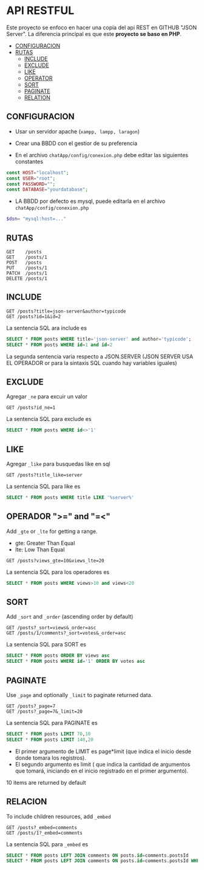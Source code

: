 
# API RESTFUL
Este proyecto se enfoco en hacer una copia del api REST en GITHUB "JSON Server".
La diferencia principal es que este **proyecto se baso en PHP**.

* <a href="configuracion">CONFIGURACION</a>
* <a href="rutas">RUTAS</a>
    * <a href="include">INCLUDE</a>
    * <a href="include">EXCLUDE</a>
    * <a href="include">LIKE</a>
    * <a href="include">OPERATOR</a>
    * <a href="include">SORT</a>
    * <a href="include">PAGINATE</a>
    * <a href="include">RELATION</a>

## <span id="configuracion">CONFIGURACION</span>
* Usar un servidor apache (`xampp, lampp, laragon`)
* Crear una BBDD con el gestior de su preferencia

* En el archivo `chatApp/config/conexion.php` debe editar las siguientes constantes
```php
const HOST="localhost";
const USER="root";
const PASSWORD="";
const DATABASE="yourdatabase";
```
* LA BBDD por defecto es mysql, puede editarla en el archivo `chatApp/config/conexion.php`
```php 
$dsn= "mysql:host=..."
```
## <span id="rutas">RUTAS</span>
```
GET    /posts
GET    /posts/1
POST   /posts
PUT    /posts/1
PATCH  /posts/1
DELETE /posts/1
```
## <span id="include">INCLUDE</span>
```
GET /posts?title=json-server&author=typicode
GET /posts?id=1&id=2
```
La sentencia SQL ara include es
```sql
SELECT * FROM posts WHERE title='json-server' and author='typicode';
SELECT * FROM posts WHERE id=1 and id=2
```
La segunda sentencia varia respecto a JSON.SERVER (JSON SERVER USA EL OPERADOR or para la sintaxis SQL cuando hay variables iguales)
## <span id="exclude">EXCLUDE</span>
Agregar `_ne` para excuir un valor
```
GET /posts?id_ne=1
```
La sentencia SQL para exclude es
```sql
SELECT * FROM posts WHERE id<>'1'
```
## <span id="like">LIKE</span>
Agregar `_like` para busquedas like en sql
```
GET /posts?title_like=server
```
La sentencia SQL para like es
```sql
SELECT * FROM posts WHERE title LIKE '%server%'
```

## <span id="operator">OPERADOR ">=" and "=<"</span>
Add `_gte` or `_lte` for getting a range.
* gte: Greater Than Equal
* lte: Low Than Equal

```
GET /posts?views_gte=10&views_lte=20
```
La sentencia SQL para los operadores es
```sql
SELECT * FROM posts WHERE views>10 and views<20
```


## <span id="sort">SORT</span>
Add `_sort` and `_order` (ascending order by default)
```
GET /posts?_sort=views&_order=asc
GET /posts/1/comments?_sort=votes&_order=asc
```
La sentencia SQL para SORT es
```sql
SELECT * FROM posts ORDER BY views asc
SELECT * FROM posts WHERE id='1' ORDER BY votes asc
```

## <span id="paginate">PAGINATE</span>
Use `_page` and optionally `_limit` to paginate returned data.

```
GET /posts?_page=7
GET /posts?_page=7&_limit=20
```
La sentencia SQL para PAGINATE es
```sql
SELECT * FROM posts LIMIT 70,10
SELECT * FROM posts LIMIT 140,20
```
* El primer argumento de LIMIT es page*limit (que indica el inicio desde donde tomara los registros).
* El segundo argumento es limit ( que indica la cantidad de argumentos que tomará, iniciando en el inicio registrado en el primer argumento).

10 items are returned by default

## <span id="relation">RELACION</span>
To include children resources, add `_embed`
```
GET /posts?_embed=comments
GET /posts/1?_embed=comments
```
La sentencia SQL para `_embed` es
```sql
SELECT * FROM posts LEFT JOIN comments ON posts.id=comments.postsId
SELECT * FROM posts LEFT JOIN comments ON posts.id=comments.postsId WHERE posts.id='1'
```
